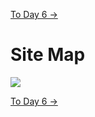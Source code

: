 [To Day 6 →](/documentation/tech-diary/Day-06.md)

# Site Map

![](/assets/sitemap.png)

[To Day 6 →](/documentation/tech-diary/Day-06.md)
